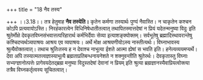 +++
title = "18 नैव तस्य"

+++
।।3.18।। तत्र हेतुमाह **नैव तस्येति।** कृतेन कर्मणा तस्यार्थः पुण्यं
नैवास्ति। न चाकृतेन कश्चन कोऽपि प्रत्यवायोऽस्ति। निरहंकारत्वेन
विधिनिषेधातीतत्वात् तथापितस्मात्तदेषां न प्रियं यदेतन्मनुष्या विदुः इति
श्रुतेर्मोक्षे देवकृतविघ्नसंभवात्तत्परिहारार्थ कर्मभिर्देवाः सेव्या
इत्याशङ्क्योक्तम्। सर्वभूतेषु ब्रह्मादिस्थावरान्तेषु
कश्चिदप्यर्थञ्यपाश्रयः आश्रय एव व्यपाश्रयः। अर्थे मोक्ष आश्रयणीयोऽस्य
नास्तीत्यर्थः। विघ्नाभावस्य श्रुत्यैवोक्तत्वात्। तथाच श्रुतिःतस्य ह न
देवाश्च नाभूत्या ईशते आत्मा ह्येषां स भवति इति। हनेत्यव्ययमप्यर्थे। देवा
अपि तस्यात्मतत्त्वज्ञास्याभूत्यै ब्रह्मताप्रतिबन्धनायनेशते न
शक्नुवन्तीति श्रुतेरर्थः। देवकृतास्तु विघ्नाः सभ्यग्ज्ञानोत्पत्तेः
प्रागेवयदेतद्ब्रह्म मनुष्या विदुस्तदेषां देवानां न प्रियम् इति श्रुत्या
ब्रह्मज्ञानस्यैवाप्रियत्वोक्त्या तत्रैव विघ्नकर्तृत्वस्य सूचितत्वात्।
